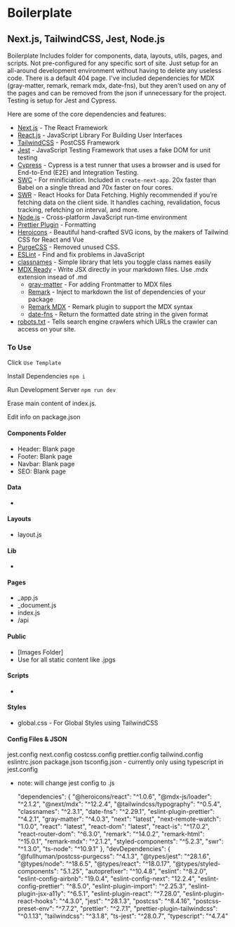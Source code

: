 # Boilerplate

## Next.js, TailwindCSS, Jest, Node.js

Boilerplate Includes folder for components, data, layouts, utils, pages, and scripts. Not pre-configured for any specific sort of site. Just setup for an all-around development environment without having to delete any useless code. There is a default 404 page. I've included dependencies for MDX (gray-matter, remark, remark mdx, date-fns), but they aren't used on any of the pages and can be removed from the json if unnecessary for the project. Testing is setup for Jest and Cypress.

Here are some of the core dependencies and features:

- [Next.js](https://nextjs.org/) - The React Framework
- [React.js](https://reactjs.org/) - JavaScript Library For Building User Interfaces
- [TailwindCSS](https://tailwindcss.com/) - PostCSS Framework
- [Jest](https://jestjs.io/) - JavaScript Testing Framework that uses a fake DOM for unit testing
- [Cypress](https://www.cypress.io/) - Cypress is a test runner that uses a browser and is used for End-to-End (E2E) and Integration Testing.
- [SWC](https://swc.rs/) - For minificiation. Included in `create-next-app`. 20x faster than Babel on a single thread and 70x faster on four cores.
- [SWR](https://swr.vercel.app/) - React Hooks for Data Fetching. Highly recommended if you’re fetching data on the client side. It handles caching, revalidation, focus tracking, refetching on interval, and more.
- [Node.js](https://nodejs.dev/) - Cross-platform JavaScript run-time environment
- [Prettier Plugin](https://prettier.io/) - Formatting
- [Heroicons](https://heroicons.com/) - Beautiful hand-crafted SVG icons, by the makers of Tailwind CSS for React and Vue
- [PurgeCSS](https://purgecss.com/plugins/postcss.html) - Removed unused CSS.
- [ESLint](https://eslint.org/) - Find and fix problems in JavaScript
- [classnames](https://github.com/JedWatson/classnames) - Simple library that lets you toggle class names easily
- [MDX Ready](https://mdxjs.com/) - Write JSX directly in your markdown files. Use .mdx extension insead of .md
  - [gray-matter](https://github.com/jonschlinkert/gray-matter) - For adding Frontmatter to MDX files
  - [Remark](https://www.npmjs.com/package/remark-package-dependencies) - Inject to markdown the list of dependencies of your package
  - [Remark MDX](https://www.npmjs.com/package/remark-mdx) - Remark plugin to support the MDX syntax
  - [date-fns](https://date-fns.org/v2.16.1/docs/format) - Return the formatted date string in the given format
- [robots.txt](https://developers.google.com/search/docs/advanced/robots/intro) - Tells search engine crawlers which URLs the crawler can access on your site.

### To Use

Click `Use Template`

Install Dependencies `npm i`

Run Development Server `npm run dev`

Erase main content of index.js.

Edit info on package.json

#### Components Folder

- Header: Blank page
- Footer: Blank page
- Navbar: Blank page
- SEO: Blank page

#### Data

-

#### Layouts

- layout.js

#### Lib

-

#### Pages

- \_app.js
- \_document.js
- index.js
- /api

#### Public

- [Images Folder]
- Use for all static content like .jpgs

#### Scripts

-

#### Styles

- global.css - For Global Styles using TailwindCSS

#### Config Files & JSON

jest.config
next.config
costcss.config
prettier.config
tailwind.config
eslintrc.json
package.json
tsconfig.json - currently only using typescript in jest.config

- note: will change jest config to .js

  "dependencies": {
  "@heroicons/react": "^1.0.6",
  "@mdx-js/loader": "^2.1.2",
  "@next/mdx": "^12.2.4",
  "@tailwindcss/typography": "^0.5.4",
  "classnames": "^2.3.1",
  "date-fns": "^2.29.1",
  "eslint-plugin-prettier": "^4.2.1",
  "gray-matter": "^4.0.3",
  "next": "latest",
  "next-remote-watch": "1.0.0",
  "react": "latest",
  "react-dom": "latest",
  "react-is": "^17.0.2",
  "react-router-dom": "^6.3.0",
  "remark": "^14.0.2",
  "remark-html": "^15.0.1",
  "remark-mdx": "^2.1.2",
  "styled-components": "^5.2.3",
  "swr": "^1.3.0",
  "ts-node": "^10.9.1"
  },
  "devDependencies": {
  "@fullhuman/postcss-purgecss": "^4.1.3",
  "@types/jest": "^28.1.6",
  "@types/node": "^18.6.5",
  "@types/react": "^18.0.17",
  "@types/styled-components": "5.1.25",
  "autoprefixer": "^10.4.8",
  "eslint": "^8.2.0",
  "eslint-config-airbnb": "19.0.4",
  "eslint-config-next": "12.2.4",
  "eslint-config-prettier": "^8.5.0",
  "eslint-plugin-import": "^2.25.3",
  "eslint-plugin-jsx-a11y": "^6.5.1",
  "eslint-plugin-react": "^7.28.0",
  "eslint-plugin-react-hooks": "^4.3.0",
  "jest": "^28.1.3",
  "postcss": "^8.4.16",
  "postcss-preset-env": "^7.7.2",
  "prettier": "^2.7.1",
  "prettier-plugin-tailwindcss": "^0.1.13",
  "tailwindcss": "^3.1.8",
  "ts-jest": "^28.0.7",
  "typescript": "^4.7.4"
